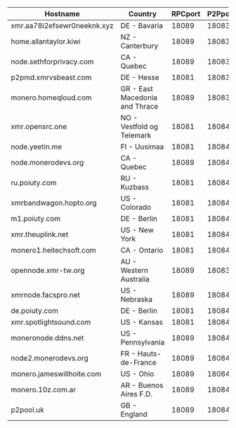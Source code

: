 Hostname | Country | RPCport | P2Pport
--- | --- | --- | ---
xmr.aa78i2efsewr0neeknk.xyz | DE - Bavaria | 18089 | 18083
home.allantaylor.kiwi | NZ - Canterbury | 18089 | 18083
node.sethforprivacy.com | CA - Quebec | 18089 | 18083
p2pmd.xmrvsbeast.com | DE - Hesse | 18081 | 18083
monero.homeqloud.com | GR - East Macedonia and Thrace | 18089 | 18083
xmr.opensrc.one | NO - Vestfold og Telemark | 18081 | 18084
node.yeetin.me | FI - Uusimaa | 18081 | 18084
node.monerodevs.org | CA - Quebec | 18089 | 18084
ru.poiuty.com | RU - Kuzbass | 18081 | 18084
xmrbandwagon.hopto.org | US - Colorado | 18081 | 18084
m1.poiuty.com | DE - Berlin | 18081 | 18084
xmr.theuplink.net | US - New York | 18081 | 18084
monero1.heitechsoft.com | CA - Ontario | 18081 | 18084
opennode.xmr-tw.org | AU - Western Australia | 18089 | 18083
xmrnode.facspro.net | US - Nebraska | 18089 | 18084
de.poiuty.com | DE - Berlin | 18081 | 18084
xmr.spotlightsound.com | US - Kansas | 18081 | 18084
moneronode.ddns.net | US - Pennsylvania | 18089 | 18084
node2.monerodevs.org | FR - Hauts-de-France | 18089 | 18084
monero.jameswillhoite.com | US - Ohio | 18089 | 18084
monero.10z.com.ar | AR - Buenos Aires F.D. | 18089 | 18084
p2pool.uk | GB - England | 18089 | 18084
